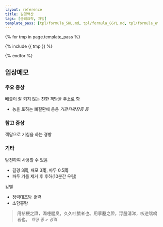 ```yaml
---
layout: reference
title: 길경백산
tags: [금궤요략, 처방]
template_pass: [tpl/formula_SHL.md, tpl/formula_GGYL.md, tpl/formula_etc.md]
---
```


{% for tmp in page.template_pass %}

{% include {{ tmp }} %}

{% endfor %}

## 임상메모

### 주요 증상

배출이 잘 되지 않는 진한 객담을 주소로 함
* 농을 토하는 폐질환에 응용 _기관지확장증 등_

### 참고 증상

객담으로 기침을 하는 경향


### 기타

탕전하여 사용할 수 있음
* 길경 3兩, 패모 3兩, 파두 0.5兩
* 파두 기름 제거 후 후하(10분간 우림)

감별
* 정력대조탕 _정력_
* 소함흉탕

> 用桔梗之證，濁唾腥臭，久久吐膿者也。用葶藶之證，浮腫淸涕，咳逆喘鳴者也。  _약징 중 > 정력_
